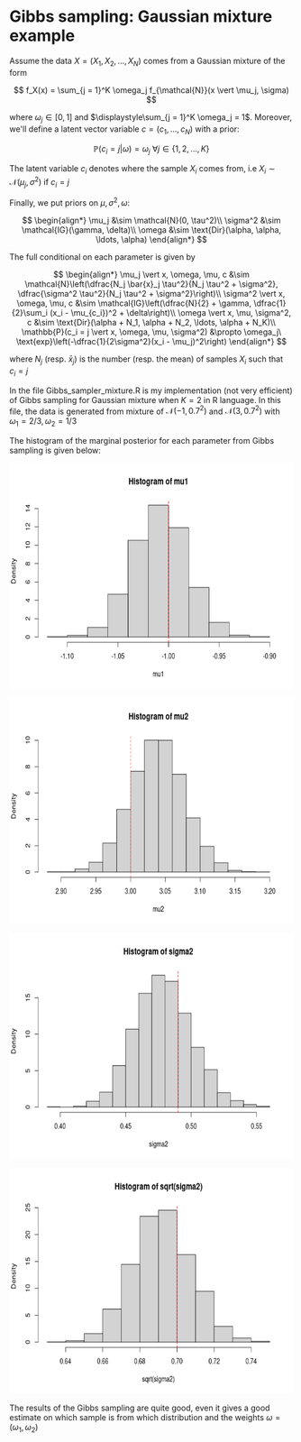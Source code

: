 # Gibbs sampling: Gaussian mixture example
Assume the data $X = (X_1, X_2, \ldots, X_N)$ comes from a Gaussian mixture of the form

$$
  f_X(x) = \sum_{j = 1}^K \omega_j f_{\mathcal{N}}(x \vert \mu_j, \sigma)
$$

where $\omega_j \in [0, 1]$ and $\displaystyle\sum_{j = 1}^K \omega_j = 1$. Moreover, we'll define a latent vector variable $c = (c_1, \ldots, c_N)$ with a
prior:

$$
  \mathbb{P}(c_i = j \vert \omega) = \omega_j \ \forall j \in \{1,2,\ldots, K\}
$$

The latent variable $c_i$ denotes where the sample $X_i$ comes from, i.e $X_i \sim \mathcal{N}(\mu_j, \sigma^2)$ if $c_i = j$

Finally, we put priors on $\mu, \sigma^2, \omega$:

$$
\begin{align*}
  \mu_j &\sim \mathcal{N}(0, \tau^2)\\
  \sigma^2 &\sim \mathcal{IG}(\gamma, \delta)\\
  \omega &\sim \text{Dir}(\alpha, \alpha, \ldots, \alpha)
\end{align*}
$$

The full conditional on each parameter is given by

$$
\begin{align*}
  \mu_j \vert x, \omega, \mu, c &\sim \mathcal{N}\left(\dfrac{N_j \bar{x}_j \tau^2}{N_j \tau^2 + \sigma^2}, \dfrac{\sigma^2 \tau^2}{N_j \tau^2 + \sigma^2}\right)\\
  \sigma^2 \vert x, \omega, \mu, c &\sim \mathcal{IG}\left(\dfrac{N}{2} + \gamma, \dfrac{1}{2}\sum_i (x_i - \mu_{c_i})^2 + \delta\right)\\
  \omega \vert x, \mu, \sigma^2, c &\sim \text{Dir}(\alpha + N_1, \alpha + N_2, \ldots, \alpha + N_K)\\
  \mathbb{P}(c_i = j \vert x, \omega, \mu, \sigma^2) &\propto \omega_j\ \text{exp}\left(-\dfrac{1}{2\sigma^2}(x_i - \mu_j)^2\right)
\end{align*}
$$

where $N_j$ (resp. $\bar{x}_j$) is the number (resp. the mean) of samples $X_i$ such that $c_i = j$

In the file Gibbs_sampler_mixture.R is my implementation (not very efficient) of Gibbs sampling for Gaussian mixture when $K = 2$ in R language. 
In this file, the data is generated from mixture of $\mathcal{N}(-1, 0.7^2)$ and $\mathcal{N}(3, 0.7^2)$ with $\omega_1 = 2/3, \omega_2 = 1/3$

The histogram of the marginal posterior for each parameter from Gibbs sampling is given below:
<p align="center"> <img src=https://github.com/PhuThanh-Nguyen/Small-Projects/blob/main/Gibbs%20Sampling:%20Gaussian%20mixture%20example/Miscellaneous/Histogram%20mu1.png width=700 height=400> </p>
<p align="center"> <img src=https://github.com/PhuThanh-Nguyen/Small-Projects/blob/main/Gibbs%20Sampling:%20Gaussian%20mixture%20example/Miscellaneous/Histogram%20mu2.png width=700 height=400> </p>
<p align="center"> <img src=https://github.com/PhuThanh-Nguyen/Small-Projects/blob/main/Gibbs%20Sampling:%20Gaussian%20mixture%20example/Miscellaneous/Histogram%20sigma2.png width=700 height=400> </p>
<p align="center"> <img src=https://github.com/PhuThanh-Nguyen/Small-Projects/blob/main/Gibbs%20Sampling:%20Gaussian%20mixture%20example/Miscellaneous/Histogram%20sqrt(sigma2).png width=700 height=400> </p>

The results of the Gibbs sampling are quite good, even it gives a good estimate on which sample is from which distribution and the weights $\omega = (\omega_1, \omega_2)$
